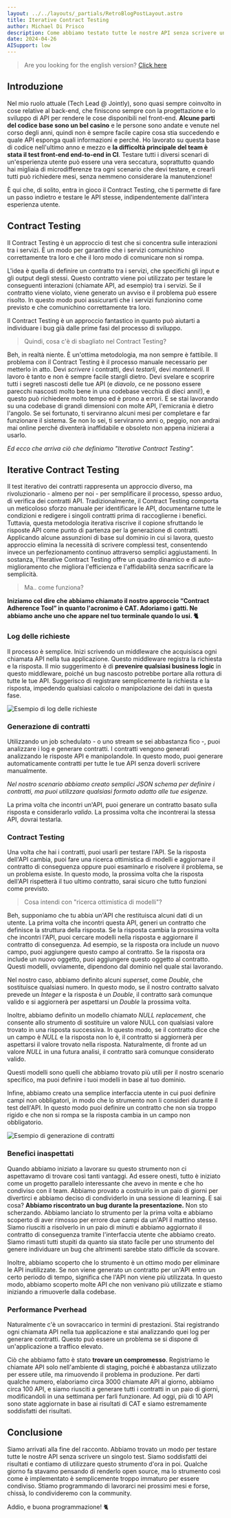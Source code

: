 ```yaml
---
layout: ../../layouts/_partials/RetroBlogPostLayout.astro
title: Iterative Contract Testing
author: Michael Di Prisco
description: Come abbiamo testato tutte le nostre API senza scrivere un singolo test.
date: 2024-04-26
AISupport: low
---
```


> Are you looking for the english version? [Click here](/blog/en/iterative-contract-testing)

## Introduzione

Nel mio ruolo attuale (Tech Lead @ Jointly), sono quasi sempre coinvolto in cose relative al back-end, che finiscono sempre con la progettazione e lo sviluppo di API per rendere le cose disponibili nel front-end. **Alcune parti del codice base sono un bel casino** e le persone sono andate e venute nel corso degli anni, quindi non è sempre facile capire cosa stia succedendo e quale API esponga quali informazioni e perché. Ho lavorato su questa base di codice nell'ultimo anno e mezzo e **la difficoltà principale del team è stata il test front-end end-to-end in CI**. Testare tutti i diversi scenari di un'esperienza utente può essere una vera seccatura, soprattutto quando hai migliaia di microdifferenze tra ogni scenario che devi testare, e crearli tutti può richiedere mesi, senza nemmeno considerare la manutenzione!

È qui che, di solito, entra in gioco il Contract Testing, che ti permette di fare un passo indietro e testare le API stesse, indipendentemente dall'intera esperienza utente.

## Contract Testing

Il Contract Testing è un approccio di test che si concentra sulle interazioni tra i servizi. È un modo per garantire che i servizi comunichino correttamente tra loro e che il loro modo di comunicare non si rompa.

L'idea è quella di definire un contratto tra i servizi, che specifichi gli input e gli output degli stessi. Questo contratto viene poi utilizzato per testare le conseguenti interazioni (chiamate API, ad esempio) tra i servizi. Se il contratto viene violato, viene generato un avviso e il problema può essere risolto. In questo modo puoi assicurarti che i servizi funzionino come previsto e che comunichino correttamente tra loro.

Il Contract Testing è un approccio fantastico in quanto può aiutarti a individuare i bug già dalle prime fasi del processo di sviluppo.

> Quindi, cosa c'è di sbagliato nel Contract Testing?

Beh, in realtà niente. È un'ottima metodologia, ma non sempre è fattibile. Il problema con il Contract Testing è il processo manuale necessario per metterlo in atto. Devi _scrivere_ i contratti, devi _testarli_, devi _mantenerli_. Il lavoro è tanto e non è sempre facile stargli dietro. Devi svelare e scoprire tutti i segreti nascosti delle tue API (e _diavolo_, ce ne possono essere parecchi nascosti molto bene in una codebase vecchia di dieci anni!), e questo può richiedere molto tempo ed è prono a errori. E se stai lavorando su una codebase di grandi dimensioni con molte API, l'emicrania è dietro l'angolo. Se sei fortunato, ti serviranno alcuni mesi per completare e far funzionare il sistema. Se non lo sei, ti serviranno anni o, peggio, non andrai mai online perché diventerà inaffidabile e obsoleto non appena inizierai a usarlo.

_Ed ecco che arriva ciò che definiamo "Iterative Contract Testing"._

## Iterative Contract Testing

Il test iterativo dei contratti rappresenta un approccio diverso, ma rivoluzionario - almeno per noi - per semplificare il processo, spesso arduo, di verifica dei contratti API. Tradizionalmente, il Contract Testing comporta un meticoloso sforzo manuale per identificare le API, documentarne tutte le condizioni e redigere i singoli contratti prima di raccoglierne i benefici. Tuttavia, questa metodologia iterativa riscrive il copione sfruttando le risposte API come punto di partenza per la generazione di contratti. Applicando alcune assunzioni di base sul dominio in cui si lavora, questo approccio elimina la necessità di scrivere complessi test, consentendo invece un perfezionamento continuo attraverso semplici aggiustamenti. In sostanza, l'Iterative Contract Testing offre un quadro dinamico e di auto-miglioramento che migliora l'efficienza e l'affidabilità senza sacrificare la semplicità.

> Ma.. come funziona?

**Iniziamo col dire che abbiamo chiamato il nostro approccio “Contract Adherence Tool” in quanto l'acronimo è CAT. Adoriamo i gatti. Ne abbiamo anche uno che appare nel tuo terminale quando lo usi. 🐈**

### Log delle richieste

Il processo è semplice. Inizi scrivendo un middleware che acquisisca ogni chiamata API nella tua applicazione. Questo middleware registra la richiesta e la risposta. Il mio suggerimento è di **prevenire qualsiasi business logic** in questo middleware, poiché un bug nascosto potrebbe portare alla rottura di tutte le tue API. Suggerisco di registrare semplicemente la richiesta e la risposta, impedendo qualsiasi calcolo o manipolazione dei dati in questa fase.

![Esempio di log delle richieste](../../assets/cat-1.png)

### Generazione di contratti

Utilizzando un job schedulato - o uno stream se sei abbastanza fico -, puoi analizzare i log e generare contratti. I contratti vengono generati analizzando le risposte API e manipolandole. In questo modo, puoi generare automaticamente contratti per tutte le tue API senza doverli scrivere manualmente.

_Nel nostro scenario abbiamo creato semplici JSON schema per definire i contratti, ma puoi utilizzare qualsiasi formato adatto alle tue esigenze._

La prima volta che incontri un'API, puoi generare un contratto basato sulla risposta e considerarlo _valido_. La prossima volta che incontrerai la stessa API, dovrai testarla.

### Contract Testing

Una volta che hai i contratti, puoi usarli per testare l'API. Se la risposta dell'API cambia, puoi fare una ricerca ottimistica di modelli e aggiornare il contratto di conseguenza oppure puoi esaminarlo e risolvere il problema, se un problema esiste. In questo modo, la prossima volta che la risposta dell'API rispetterà il tuo ultimo contratto, sarai sicuro che tutto funzioni come previsto.

> Cosa intendi con "ricerca ottimistica di modelli"?

Beh, supponiamo che tu abbia un'API che restituisca alcuni dati di un utente. La prima volta che incontri questa API, generi un contratto che definisce la struttura della risposta. Se la risposta cambia la prossima volta che incontri l'API, puoi cercare modelli nella risposta e aggiornare il contratto di conseguenza. Ad esempio, se la risposta ora include un nuovo campo, puoi aggiungere questo campo al contratto. Se la risposta ora include un nuovo oggetto, puoi aggiungere questo oggetto al contratto. Questi modelli, ovviamente, dipendono dal dominio nel quale stai lavorando.

Nel nostro caso, abbiamo definito alcuni _superset_, come _Double_, che sostituisce qualsiasi numero. In questo modo, se il nostro contratto salvato prevede un _Integer_ e la risposta è un _Double_, il contratto sarà comunque valido e si aggiornerà per aspettarsi un _Double_ la prossima volta.

Inoltre, abbiamo definito un modello chiamato _NULL replacement_, che consente allo strumento di sostituire un valore NULL con qualsiasi valore trovato in una risposta successiva. In questo modo, se il contratto dice che un campo è _NULL_ e la risposta non lo è, il contratto si aggiornerà per aspettarsi il valore trovato nella risposta. Naturalmente, di fronte ad un valore _NULL_ in una futura analisi, il contratto sarà comunque considerato valido.

Questi modelli sono quelli che abbiamo trovato più utili per il nostro scenario specifico, ma puoi definire i tuoi modelli in base al tuo dominio.

Infine, abbiamo creato una semplice interfaccia utente in cui puoi definire campi non obbligatori, in modo che lo strumento non li consideri durante il test dell'API. In questo modo puoi definire un contratto che non sia troppo rigido e che non si rompa se la risposta cambia in un campo non obbligatorio.

![Esempio di generazione di contratti](../../assets/cat-2.png)

### Benefici inaspettati

Quando abbiamo iniziato a lavorare su questo strumento non ci aspettavamo di trovare così tanti vantaggi. Ad essere onesti, tutto è iniziato come un progetto parallelo interessante che avevo in mente e che ho condiviso con il team. Abbiamo provato a costruirlo in un paio di giorni per divertirci e abbiamo deciso di condividerlo in una sessione di learning. E sai cosa? **Abbiamo riscontrato un bug durante la presentazione.** Non sto scherzando. Abbiamo lanciato lo strumento per la prima volta e abbiamo scoperto di aver rimosso per errore due campi da un'API il mattino stesso. Siamo riusciti a risolverlo in un paio di minuti e abbiamo aggiornato il contratto di conseguenza tramite l'interfaccia utente che abbiamo creato. Siamo rimasti tutti stupiti da quanto sia stato facile per uno strumento del genere individuare un bug che altrimenti sarebbe stato difficile da scovare.

Inoltre, abbiamo scoperto che lo strumento è un ottimo modo per eliminare le API inutilizzate. Se non viene generato un contratto per un'API entro un certo periodo di tempo, significa che l'API non viene più utilizzata. In questo modo, abbiamo scoperto molte API che non venivano più utilizzate e stiamo iniziando a rimuoverle dalla codebase.

### Performance Pverhead

Naturalmente c'è un sovraccarico in termini di prestazioni. Stai registrando ogni chiamata API nella tua applicazione e stai analizzando quei log per generare contratti. Questo può essere un problema se si dispone di un'applicazione a traffico elevato.

Ciò che abbiamo fatto è stato **trovare un compromesso**. Registriamo le chiamate API solo nell'ambiente di staging, poiché è abbastanza utilizzato per essere utile, ma rimuovendo il problema in produzione. Per darti qualche numero, elaboriamo circa 3000 chiamate API al giorno, abbiamo circa 100 API, e siamo riusciti a generare tutti i contratti in un paio di giorni, modificandoli in una settimana per farli funzionare. Ad oggi, più di 10 API sono state aggiornate in base ai risultati di CAT e siamo estremamente soddisfatti dei risultati.

## Conclusione

Siamo arrivati alla fine del racconto. Abbiamo trovato un modo per testare tutte le nostre API senza scrivere un singolo test. Siamo soddisfatti dei risultati e contiamo di utilizzare questo strumento d'ora in poi. Qualche giorno fa stavamo pensando di renderlo open source, ma lo strumento così come è implementato è semplicemente troppo immaturo per essere condiviso. Stiamo programmando di lavorarci nei prossimi mesi e forse, chissà, lo condivideremo con la community.

Addio, e buona programmazione! 🐈